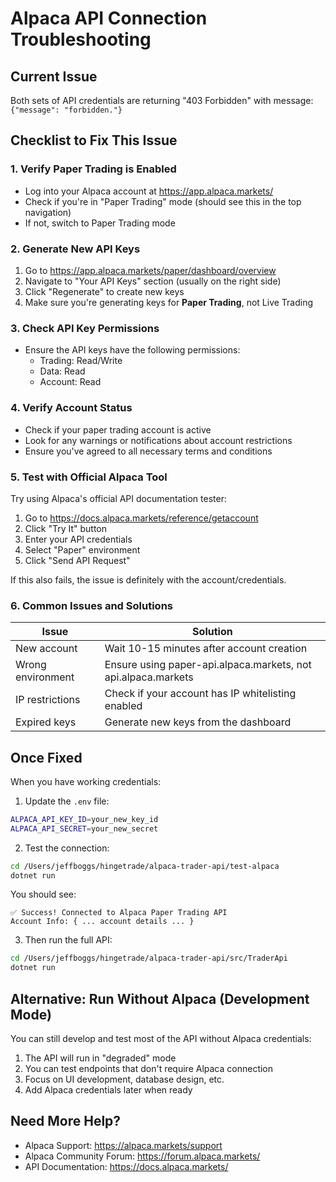 # Alpaca API Connection Troubleshooting

## Current Issue
Both sets of API credentials are returning "403 Forbidden" with message: `{"message": "forbidden."}`

## Checklist to Fix This Issue

### 1. Verify Paper Trading is Enabled
- Log into your Alpaca account at https://app.alpaca.markets/
- Check if you're in "Paper Trading" mode (should see this in the top navigation)
- If not, switch to Paper Trading mode

### 2. Generate New API Keys
1. Go to https://app.alpaca.markets/paper/dashboard/overview
2. Navigate to "Your API Keys" section (usually on the right side)
3. Click "Regenerate" to create new keys
4. Make sure you're generating keys for **Paper Trading**, not Live Trading

### 3. Check API Key Permissions
- Ensure the API keys have the following permissions:
  - Trading: Read/Write
  - Data: Read
  - Account: Read

### 4. Verify Account Status
- Check if your paper trading account is active
- Look for any warnings or notifications about account restrictions
- Ensure you've agreed to all necessary terms and conditions

### 5. Test with Official Alpaca Tool
Try using Alpaca's official API documentation tester:
1. Go to https://docs.alpaca.markets/reference/getaccount
2. Click "Try It" button
3. Enter your API credentials
4. Select "Paper" environment
5. Click "Send API Request"

If this also fails, the issue is definitely with the account/credentials.

### 6. Common Issues and Solutions

| Issue | Solution |
|-------|----------|
| New account | Wait 10-15 minutes after account creation |
| Wrong environment | Ensure using paper-api.alpaca.markets, not api.alpaca.markets |
| IP restrictions | Check if your account has IP whitelisting enabled |
| Expired keys | Generate new keys from the dashboard |

## Once Fixed

When you have working credentials:

1. Update the `.env` file:
```bash
ALPACA_API_KEY_ID=your_new_key_id
ALPACA_API_SECRET=your_new_secret
```

2. Test the connection:
```bash
cd /Users/jeffboggs/hingetrade/alpaca-trader-api/test-alpaca
dotnet run
```

You should see:
```
✅ Success! Connected to Alpaca Paper Trading API
Account Info: { ... account details ... }
```

3. Then run the full API:
```bash
cd /Users/jeffboggs/hingetrade/alpaca-trader-api/src/TraderApi
dotnet run
```

## Alternative: Run Without Alpaca (Development Mode)

You can still develop and test most of the API without Alpaca credentials:

1. The API will run in "degraded" mode
2. You can test endpoints that don't require Alpaca connection
3. Focus on UI development, database design, etc.
4. Add Alpaca credentials later when ready

## Need More Help?

- Alpaca Support: https://alpaca.markets/support
- Alpaca Community Forum: https://forum.alpaca.markets/
- API Documentation: https://docs.alpaca.markets/